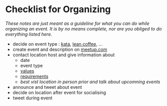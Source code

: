 # Checklist for Organizing

*These notes are just meant as a guideline for what you can do while organizing an event. It is by no means complete, nor are you obliged to do everything listed here.*

* decide on event type : [kata](/kata), [lean coffee](/lean-coffee), …
* create event and description on [meetup.com](https://www.meetup.com/Software-Craftsmanship-Berlin/)
* contact location host and give information about 
  * date
  * event type
  * [values](safe_environment.md)
  * [requirements](general_information_for_location_hosts.md)
  * *best vist location in person prior and talk about upcomning events*
* announce and tweet about event
* decide on location after event for socialising
* tweet during event
